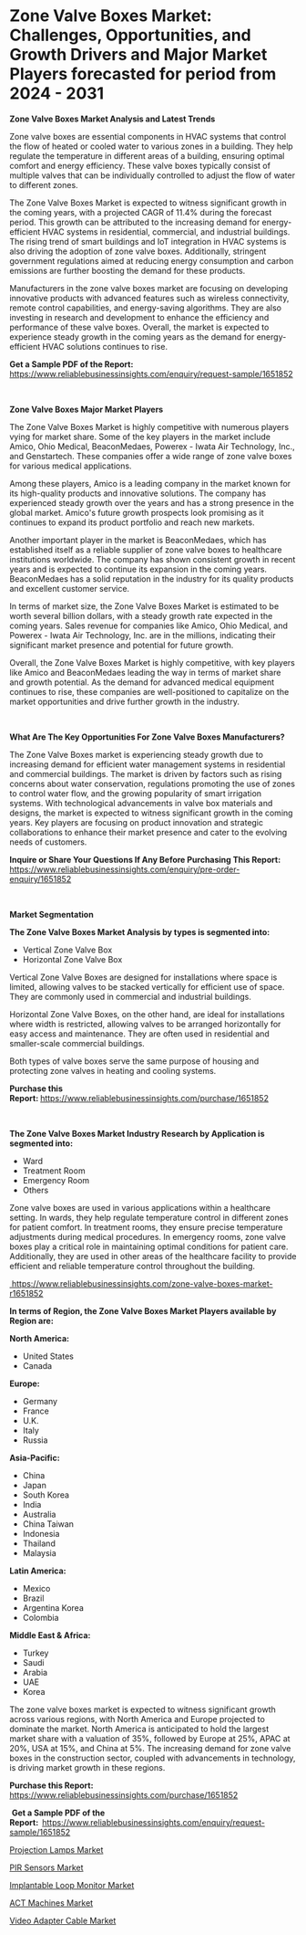 <p><h1>Zone Valve Boxes Market: Challenges, Opportunities, and Growth Drivers and Major Market Players forecasted for period from 2024 - 2031</h1></p><p><strong>Zone Valve Boxes Market Analysis and Latest Trends</strong></p>
<p><p>Zone valve boxes are essential components in HVAC systems that control the flow of heated or cooled water to various zones in a building. They help regulate the temperature in different areas of a building, ensuring optimal comfort and energy efficiency. These valve boxes typically consist of multiple valves that can be individually controlled to adjust the flow of water to different zones.</p><p>The Zone Valve Boxes Market is expected to witness significant growth in the coming years, with a projected CAGR of 11.4% during the forecast period. This growth can be attributed to the increasing demand for energy-efficient HVAC systems in residential, commercial, and industrial buildings. The rising trend of smart buildings and IoT integration in HVAC systems is also driving the adoption of zone valve boxes. Additionally, stringent government regulations aimed at reducing energy consumption and carbon emissions are further boosting the demand for these products.</p><p>Manufacturers in the zone valve boxes market are focusing on developing innovative products with advanced features such as wireless connectivity, remote control capabilities, and energy-saving algorithms. They are also investing in research and development to enhance the efficiency and performance of these valve boxes. Overall, the market is expected to experience steady growth in the coming years as the demand for energy-efficient HVAC solutions continues to rise.</p></p>
<p><strong>Get a Sample PDF of the Report:&nbsp;</strong> <a href="https://www.reliablebusinessinsights.com/enquiry/request-sample/1651852">https://www.reliablebusinessinsights.com/enquiry/request-sample/1651852</a></p>
<p>&nbsp;</p>
<p><strong>Zone Valve Boxes Major Market Players</strong></p>
<p><p>The Zone Valve Boxes Market is highly competitive with numerous players vying for market share. Some of the key players in the market include Amico, Ohio Medical, BeaconMedaes, Powerex - Iwata Air Technology, Inc., and Genstartech. These companies offer a wide range of zone valve boxes for various medical applications.</p><p>Among these players, Amico is a leading company in the market known for its high-quality products and innovative solutions. The company has experienced steady growth over the years and has a strong presence in the global market. Amico's future growth prospects look promising as it continues to expand its product portfolio and reach new markets.</p><p>Another important player in the market is BeaconMedaes, which has established itself as a reliable supplier of zone valve boxes to healthcare institutions worldwide. The company has shown consistent growth in recent years and is expected to continue its expansion in the coming years. BeaconMedaes has a solid reputation in the industry for its quality products and excellent customer service.</p><p>In terms of market size, the Zone Valve Boxes Market is estimated to be worth several billion dollars, with a steady growth rate expected in the coming years. Sales revenue for companies like Amico, Ohio Medical, and Powerex - Iwata Air Technology, Inc. are in the millions, indicating their significant market presence and potential for future growth.</p><p>Overall, the Zone Valve Boxes Market is highly competitive, with key players like Amico and BeaconMedaes leading the way in terms of market share and growth potential. As the demand for advanced medical equipment continues to rise, these companies are well-positioned to capitalize on the market opportunities and drive further growth in the industry.</p></p>
<p>&nbsp;</p>
<p><strong>What Are The Key Opportunities For Zone Valve Boxes Manufacturers?</strong></p>
<p><p>The Zone Valve Boxes market is experiencing steady growth due to increasing demand for efficient water management systems in residential and commercial buildings. The market is driven by factors such as rising concerns about water conservation, regulations promoting the use of zones to control water flow, and the growing popularity of smart irrigation systems. With technological advancements in valve box materials and designs, the market is expected to witness significant growth in the coming years. Key players are focusing on product innovation and strategic collaborations to enhance their market presence and cater to the evolving needs of customers.</p></p>
<p><strong>Inquire or Share Your Questions If Any Before Purchasing This Report:</strong> <a href="https://www.reliablebusinessinsights.com/enquiry/pre-order-enquiry/1651852">https://www.reliablebusinessinsights.com/enquiry/pre-order-enquiry/1651852</a></p>
<p>&nbsp;</p>
<p><strong>Market Segmentation</strong></p>
<p><strong>The Zone Valve Boxes Market Analysis by types is segmented into:</strong></p>
<p><ul><li>Vertical Zone Valve Box</li><li>Horizontal Zone Valve Box</li></ul></p>
<p><p>Vertical Zone Valve Boxes are designed for installations where space is limited, allowing valves to be stacked vertically for efficient use of space. They are commonly used in commercial and industrial buildings.</p><p>Horizontal Zone Valve Boxes, on the other hand, are ideal for installations where width is restricted, allowing valves to be arranged horizontally for easy access and maintenance. They are often used in residential and smaller-scale commercial buildings.</p><p>Both types of valve boxes serve the same purpose of housing and protecting zone valves in heating and cooling systems.</p></p>
<p><strong>Purchase this Report:&nbsp;</strong><a href="https://www.reliablebusinessinsights.com/purchase/1651852">https://www.reliablebusinessinsights.com/purchase/1651852</a></p>
<p>&nbsp;</p>
<p><strong>The Zone Valve Boxes Market Industry Research by Application is segmented into:</strong></p>
<p><ul><li>Ward</li><li>Treatment Room</li><li>Emergency Room</li><li>Others</li></ul></p>
<p><p>Zone valve boxes are used in various applications within a healthcare setting. In wards, they help regulate temperature control in different zones for patient comfort. In treatment rooms, they ensure precise temperature adjustments during medical procedures. In emergency rooms, zone valve boxes play a critical role in maintaining optimal conditions for patient care. Additionally, they are used in other areas of the healthcare facility to provide efficient and reliable temperature control throughout the building.</p></p>
<p><a href="https://www.reliablebusinessinsights.com/zone-valve-boxes-market-r1651852">&nbsp;https://www.reliablebusinessinsights.com/zone-valve-boxes-market-r1651852</a></p>
<p><strong>In terms of Region, the Zone Valve Boxes Market Players available by Region are:</strong></p>
<p>
    <p> <strong> North America: </strong>
        <ul>
            <li>United States</li>
            <li>Canada</li>
        </ul>
        </p> 
    <p> <strong> Europe: </strong>
        <ul>
            <li>Germany</li>
            <li>France</li>
            <li>U.K.</li>
            <li>Italy</li>
            <li>Russia</li>
        </ul>
        </p> 
    <p> <strong> Asia-Pacific: </strong>
        <ul>
            <li>China</li>
            <li>Japan</li>
            <li>South Korea</li>
            <li>India</li>
            <li>Australia</li>
            <li>China Taiwan</li>
            <li>Indonesia</li>
            <li>Thailand</li>
            <li>Malaysia</li>
        </ul>
        </p> 
    <p> <strong> Latin America: </strong>
        <ul>
            <li>Mexico</li>
            <li>Brazil</li>
            <li>Argentina Korea</li>
            <li>Colombia</li>
        </ul>
        </p> 
    <p> <strong> Middle East & Africa: </strong>
        <ul>
            <li>Turkey</li>
            <li>Saudi</li>
            <li>Arabia</li>
            <li>UAE</li>
            <li>Korea</li>
        </ul>
    </p>
    </p>
<p><p>The zone valve boxes market is expected to witness significant growth across various regions, with North America and Europe projected to dominate the market. North America is anticipated to hold the largest market share with a valuation of 35%, followed by Europe at 25%, APAC at 20%, USA at 15%, and China at 5%. The increasing demand for zone valve boxes in the construction sector, coupled with advancements in technology, is driving market growth in these regions.</p></p>
<p><strong>Purchase this Report: </strong><a href="https://www.reliablebusinessinsights.com/purchase/1651852">https://www.reliablebusinessinsights.com/purchase/1651852</a></p>
<p>&nbsp;<strong>Get a Sample PDF of the Report:&nbsp;&nbsp;</strong><a href="https://www.reliablebusinessinsights.com/enquiry/request-sample/1651852">https://www.reliablebusinessinsights.com/enquiry/request-sample/1651852</a></p>
<p><strong></strong></p>
<p><p><a href="https://medium.com/@kimwalker1923/global-projection-lamps-industry-types-applications-market-players-regional-growth-analysis-67afc8512548">Projection Lamps Market</a></p><p><a href="https://medium.com/@daleaams71/strategic-insights-into-global-pir-sensors-market-trends-2024-2031-covered-in-109-pages-7d131b3d363d">PIR Sensors Market</a></p><p><a href="https://github.com/markmellon1/Market-Research-Report-List-1/blob/main/implantable-loop-monitor-market.md">Implantable Loop Monitor Market</a></p><p><a href="https://github.com/eugeneKim6262/Market-Research-Report-List-1/blob/main/act-machines-market.md">ACT Machines Market</a></p><p><a href="https://medium.com/@stellasauer1918/video-adapter-cable-market-size-share-trends-analysis-report-by-product-91da4d9d776c">Video Adapter Cable Market</a></p></p>